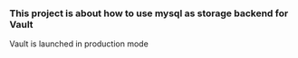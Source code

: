 ### This project is about how to use mysql as storage backend for Vault

Vault is launched in production mode
